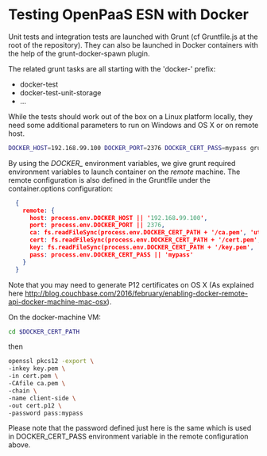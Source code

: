 # Testing OpenPaaS ESN with Docker

Unit tests and integration tests are launched with Grunt (cf Gruntfile.js at the root of the repository).
They can also be launched in Docker containers with the help of the grunt-docker-spawn plugin.

The related grunt tasks are all starting with the 'docker-' prefix:

- docker-test
- docker-test-unit-storage
- ...

While the tests should work out of the box on a Linux platform locally, they need some additional parameters to run on Windows and OS X or on remote host.

```bash
DOCKER_HOST=192.168.99.100 DOCKER_PORT=2376 DOCKER_CERT_PASS=mypass grunt docker-test-modules-midway --docker remote
```

By using the *DOCKER\_* environment variables, we give grunt required environment variables to launch container on the *remote* machine.
The remote configuration is also defined in the Gruntfile under the container.options configuration:

```json
  {
    remote: {
      host: process.env.DOCKER_HOST || '192.168.99.100',
      port: process.env.DOCKER_PORT || 2376,
      ca: fs.readFileSync(process.env.DOCKER_CERT_PATH + '/ca.pem', 'utf-8'),
      cert: fs.readFileSync(process.env.DOCKER_CERT_PATH + '/cert.pem', 'utf-8'),
      key: fs.readFileSync(process.env.DOCKER_CERT_PATH + '/key.pem', 'utf-8'),
      pass: process.env.DOCKER_CERT_PASS || 'mypass'
    }
  }
```

Note that you may need to generate P12 certificates on OS X (As explained here http://blog.couchbase.com/2016/february/enabling-docker-remote-api-docker-machine-mac-osx). 

On the docker-machine VM:

```bash
cd $DOCKER_CERT_PATH
```

then

```bash
openssl pkcs12 -export \
-inkey key.pem \
-in cert.pem \
-CAfile ca.pem \
-chain \
-name client-side \
-out cert.p12 \
-password pass:mypass
```

Please note that the password defined just here is the same which is used in DOCKER_CERT_PASS environment variable in the remote configuration above.

